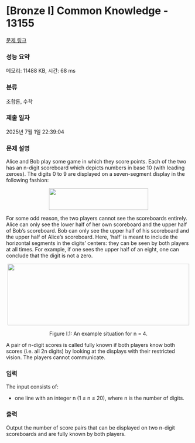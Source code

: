 # [Bronze I] Common Knowledge - 13155 

[문제 링크](https://www.acmicpc.net/problem/13155) 

### 성능 요약

메모리: 11488 KB, 시간: 68 ms

### 분류

조합론, 수학

### 제출 일자

2025년 7월 1일 22:39:04

### 문제 설명

<p>Alice and Bob play some game in which they score points. Each of the two has an n-digit scoreboard which depicts numbers in base 10 (with leading zeroes). The digits 0 to 9 are displayed on a seven-segment display in the following fashion:</p>

<p style="text-align: center;"><img alt="" src="https://onlinejudgeimages.s3-ap-northeast-1.amazonaws.com/problem/13155/1.png" style="height:59px; width:271px"></p>

<p>For some odd reason, the two players cannot see the scoreboards entirely. Alice can only see the lower half of her own scoreboard and the upper half of Bob’s scoreboard. Bob can only see the upper half of his scoreboard and the upper half of Alice’s scoreboard. Here, ‘half’ is meant to include the horizontal segments in the digits’ centers: they can be seen by both players at all times. For example, if one sees the upper half of an eight, one can conclude that the digit is not a zero.</p>

<p style="text-align: center;"><img alt="" src="https://onlinejudgeimages.s3-ap-northeast-1.amazonaws.com/problem/13155/2.png" style="height:168px; width:496px"></p>

<p style="text-align: center;">Figure I.1: An example situation for n = 4.</p>

<p>A pair of n-digit scores is called fully known if both players know both scores (i.e. all 2n digits) by looking at the displays with their restricted vision. The players cannot communicate.</p>

### 입력 

 <p>The input consists of:</p>

<ul>
	<li>one line with an integer n (1 ≤ n ≤ 20), where n is the number of digits.</li>
</ul>

### 출력 

 <p>Output the number of score pairs that can be displayed on two n-digit scoreboards and are fully known by both players.</p>

